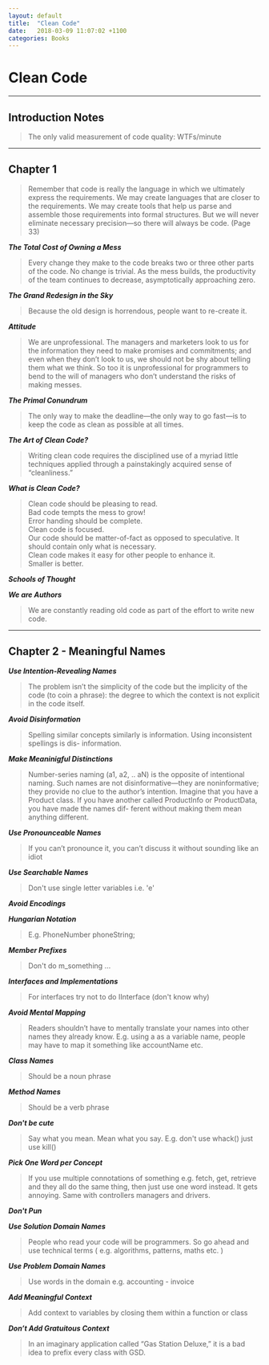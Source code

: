 ```yaml
---
layout: default
title:  "Clean Code"
date:   2018-03-09 11:07:02 +1100
categories: Books
---
```


# [](#header-1)Clean Code

* * *

## [](#header-2) Introduction Notes
> The only valid measurement of code quality: WTFs/minute

* * *

## [](#header-2) Chapter 1

> Remember that code is really the language in which we ultimately express the requirements.
We may create languages that are closer to the requirements. We may create tools that help us
parse and assemble those requirements into formal structures.
But we will never eliminate necessary precision—so there will always be code. (Page 33)

***The Total Cost of Owning a Mess***
> Every change they make to the code breaks two or three other parts of the code. No change is trivial.
As the mess builds, the productivity of the team continues to decrease, asymptotically approaching zero.

***The Grand Redesign in the Sky***
> Because the old design is horrendous, people want to re-create it.

***Attitude***
> We are unprofessional.
The managers and marketers look to us for the information they need to make promises and commitments;
and even when they don’t look to us, we should not be shy about telling them what we think.
So too it is unprofessional for programmers to bend to the will of managers who don’t understand the risks of making messes.

***The Primal Conundrum***
> The only way to make the deadline—the only way to go fast—is to keep the code as clean as possible at all times.

***The Art of Clean Code?***
> Writing clean code requires the disciplined use of a myriad little techniques applied through a painstakingly acquired sense of “cleanliness.”

***What is Clean Code?***
> Clean code should be pleasing to read.  
> Bad code tempts the mess to grow!   
> Error handing should be complete.   
> Clean code is focused.   
> Our code should be matter-of-fact as opposed to speculative. It should contain only what is necessary.   
> Clean code makes it easy for other people to enhance it.   
> Smaller is better.   

***Schools of Thought***

***We are Authors***
> We are constantly reading old code as part of the effort to write new code.

* * *

## [](#header-2) Chapter 2 - Meaningful Names

***Use Intention-Revealing Names***
>The problem isn’t the simplicity of the code but the implicity of the code (to coin a phrase): the degree to which the context is not explicit in the code itself.

***Avoid Disinformation***
>Spelling similar concepts similarly is information. Using inconsistent spellings is dis- information.

***Make Meaninigful Distinctions***
>Number-series naming (a1, a2, .. aN) is the opposite of intentional naming. Such names are not disinformative—they are noninformative; they provide no clue to the author’s intention.
>Imagine that you have a Product class. If you have another called ProductInfo or ProductData, you have made the names dif- ferent without making them mean anything different.

***Use Pronounceable Names***
>If you can’t pronounce it, you can’t discuss it without sounding like an idiot

***Use Searchable Names***
>Don't use single letter variables i.e. 'e'

***Avoid Encodings***

***Hungarian Notation***
>E.g. PhoneNumber phoneString;

***Member Prefixes***
> Don't do m_something ...

***Interfaces and Implementations***
> For interfaces try not to do IInterface (don't know why)

***Avoid Mental Mapping***
>Readers shouldn’t have to mentally translate your names into other names they already know.
E.g. using a as a variable name, people may have to map it something like accountName etc.

***Class Names***
> Should be a noun phrase

***Method Names***
> Should be a verb phrase

***Don't be cute***
> Say what you mean. Mean what you say.
E.g. don't use whack() just use kill()

***Pick One Word per Concept***
> If you use multiple connotations of something e.g. fetch, get, retrieve and they all
do the same thing, then just use one word instead. It gets annoying. Same with controllers
managers and drivers.

***Don't Pun***


***Use Solution Domain Names***
> People who read your code will be programmers. So go ahead and use technical terms (
e.g. algorithms, patterns, maths etc.
)

***Use Problem Domain Names***
> Use words in the domain e.g. accounting - invoice

***Add Meaningful Context***
> Add context to variables by closing them within a function or class

***Don’t Add Gratuitous Context***
> In an imaginary application called “Gas Station Deluxe,” it is a bad idea to prefix every class with GSD.
